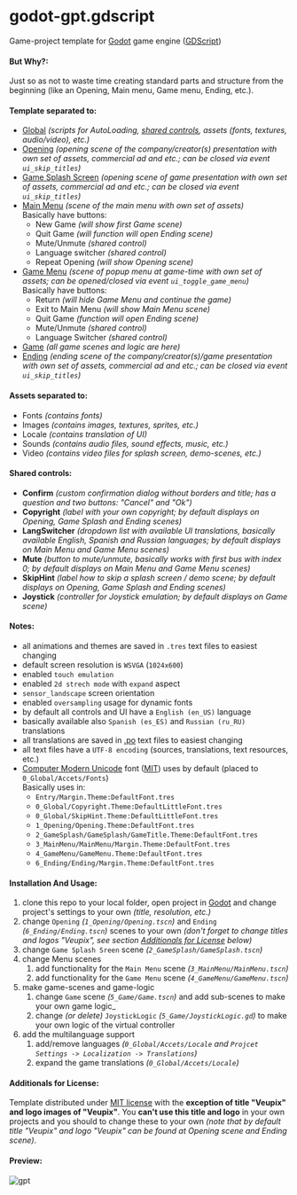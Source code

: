# godot-gpt.gdscript
Game-project template for [Godot](https://godotengine.org/) game engine ([GDScript](http://docs.godotengine.org/en/latest/getting_started/scripting/gdscript/gdscript_basics.html))

#### But Why?:
Just so as not to waste time creating standard parts and structure from the beginning (like an Opening, Main menu, Game menu, Ending, etc.).

#### Template separated to:
* [Global](0_Global) _(scripts for AutoLoading, [shared controls](#shared-controls), assets (fonts, textures, audio/video), etc.)_
* [Opening](1_Opening) _(opening scene of the company/creator(s) presentation with own set of assets, commercial ad and etc.; can be closed via event `ui_skip_titles`)_
* [Game Splash Screen](2_GameSplash) _(opening scene of game presentation with own set of assets, commercial ad and etc.; can be closed via event `ui_skip_titles`)_
* [Main Menu](3_MainMenu) _(scene of the main menu with own set of assets)_
<br/>  Basically have buttons:
  * New Game _(will show first Game scene)_
  * Quit Game _(will function will open Ending scene)_
  * Mute/Unmute _(shared control)_
  * Language switcher _(shared control)_
  * Repeat Opening _(will show Opening scene)_
* [Game Menu](4_GameMenu) _(scene of popup menu at game-time with own set of assets; can be opened/closed via event `ui_toggle_game_menu`)_
<br/>  Basically have buttons:
  * Return _(will hide Game Menu and continue the game)_
  * Exit to Main Menu _(will show Main Menu scene)_
  * Quit Game _(function will open Ending scene)_
  * Mute/Unmute _(shared control)_
  * Language Switcher _(shared control)_
* [Game](5_Game) _(all game scenes and logic are here)_
* [Ending](6_Ending) _(ending scene of the company/creator(s)/game presentation with own set of assets, commercial ad and etc.; can be closed via event `ui_skip_titles`)_


#### Assets separated to:
* Fonts _(contains fonts)_
* Images _(contains images, textures, sprites, etc.)_
* Locale _(contains translation of UI)_
* Sounds _(contains audio files, sound effects, music, etc.)_
* Video _(contains video files for splash screen, demo-scenes, etc.)_

#### Shared controls:
* **Confirm** _(custom confirmation dialog without borders and title; has a question and two buttons: "Cancel" and "Ok")_
* **Copyright** _(label with your own copyright; by default displays on Opening, Game Splash and Ending scenes)_
* **LangSwitcher** _(dropdown list with available UI translations, basically available English, Spanish and Russian languages; by default displays on Main Menu and Game Menu scenes)_
* **Mute** _(button to mute/unmute, basically works with first bus with index 0; by default displays on Main Menu and Game Menu scenes)_
* **SkipHint** _(label how to skip a splash screen / demo scene; by default displays on Opening, Game Splash and Ending scenes)_
* **Joystick** _(controller for Joystick emulation; by default displays on Game scene)_

#### Notes:
* all animations and themes are saved in `.tres` text files to easiest changing
* default screen resolution is `WSVGA` (`1024x600`)
* enabled `touch emulation`
* enabled `2d strech mode` with `expand` aspect
* `sensor_landscape` screen orientation
* enabled `oversampling` usage for dynamic fonts
* by default all controls and UI have a `English (en_US)` language
* basically available also `Spanish (es_ES)` and `Russian (ru_RU)` translations
* all translations are saved in [.po](https://en.wikipedia.org/wiki/Gettext) text files to easiest changing
* all text files have a `UTF-8 encoding` (sources, translations, text resources, etc.)
* [Computer Modern Unicode](https://sourceforge.net/projects/cm-unicode/) font ([MIT](https://en.wikipedia.org/wiki/MIT_License)) uses by default (placed to `0_Global/Accets/Fonts`)
<br/>  Basically uses in:
  * `Entry/Margin.Theme:DefaultFont.tres`
  * `0_Global/Copyright.Theme:DefaultLittleFont.tres`
  * `0_Global/SkipHint.Theme:DefaultLittleFont.tres`
  * `1_Opening/Opening.Theme:DefaultFont.tres`
  * `2_GameSplash/GameSplash/GameTitle.Theme:DefaultFont.tres`
  * `3_MainMenu/MainMenu/Margin.Theme:DefaultFont.tres`
  * `4_GameMenu/GameMenu.Theme:DefaultFont.tres`
  * `6_Ending/Ending/Margin.Theme:DefaultFont.tres`

#### Installation And Usage:
1. clone this repo to your local folder, open project in [Godot](https://godotengine.org/) and change project's settings to your own _(title, resolution, etc.)_
2. change `Opening` _(`1_Opening/Opening.tscn`)_ and `Ending` _(`6_Ending/Ending.tscn`)_ scenes to your own _(don't forget to change titles and logos "Veupix", see section [Additionals for License](#additionals-for-license) below)_
3. change `Game Splash Sreen` scene _(`2_GameSplash/GameSplash.tscn`)_
4. change Menu scenes
    1. add functionality for the `Main Menu` scene _(`3_MainMenu/MainMenu.tscn`)_
    2. add functionality for the `Game Menu` scene _(`4_GameMenu/GameMenu.tscn`)_
5. make game-scenes and game-logic
    1. change `Game` scene _(`5_Game/Game.tscn`)_ and add sub-scenes to make your own game logic_
    2. change _(or delete)_ `JoystickLogic` _(`5_Game/JoystickLogic.gd`)_ to make your own logic of the virtual controller
6. add the multilanguage support
    1. add/remove languages _(`0_Global/Accets/Locale` and `Projcet Settings -> Localization -> Translations`)_
    2. expand the game translations _(`0_Global/Accets/Locale`)_

#### Additionals for License:
Template distributed under [MIT license](https://en.wikipedia.org/wiki/MIT_License) with the **exception of title "Veupix" and logo images of "Veupix"**.
 You **can't use this title and logo** in your own projects and you should to change these to your own
 _(note that by default title "Veupix" and logo "Veupix" can be found at Opening scene and Ending scene)_.

#### Preview:
![gpt](https://media.giphy.com/media/14uR1XjXHuvg6CZFIe/giphy.gif)